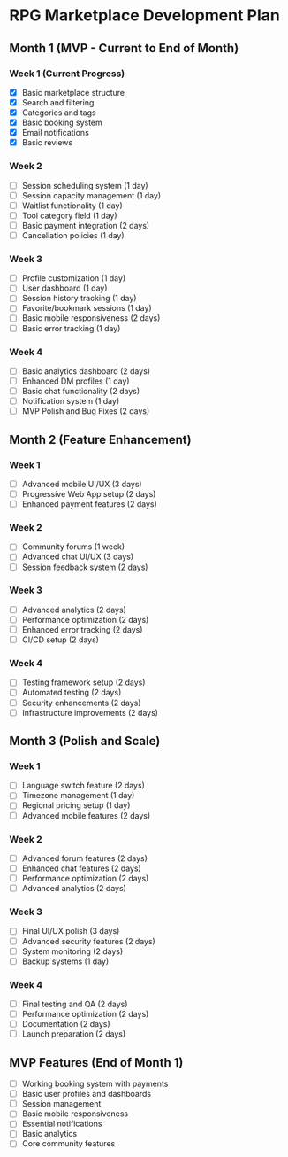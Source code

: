 # RPG Marketplace Development Plan

## Month 1 (MVP - Current to End of Month)

### Week 1 (Current Progress)
- [x] Basic marketplace structure
- [x] Search and filtering
- [x] Categories and tags
- [x] Basic booking system
- [x] Email notifications
- [x] Basic reviews

### Week 2
- [ ] Session scheduling system (1 day)
- [ ] Session capacity management (1 day)
- [ ] Waitlist functionality (1 day)
- [ ] Tool category field (1 day)
- [ ] Basic payment integration (2 days)
- [ ] Cancellation policies (1 day)

### Week 3
- [ ] Profile customization (1 day)
- [ ] User dashboard (1 day)
- [ ] Session history tracking (1 day)
- [ ] Favorite/bookmark sessions (1 day)
- [ ] Basic mobile responsiveness (2 days)
- [ ] Basic error tracking (1 day)

### Week 4
- [ ] Basic analytics dashboard (2 days)
- [ ] Enhanced DM profiles (1 day)
- [ ] Basic chat functionality (2 days)
- [ ] Notification system (1 day)
- [ ] MVP Polish and Bug Fixes (2 days)

## Month 2 (Feature Enhancement)

### Week 1
- [ ] Advanced mobile UI/UX (3 days)
- [ ] Progressive Web App setup (2 days)
- [ ] Enhanced payment features (2 days)

### Week 2
- [ ] Community forums (1 week)
- [ ] Advanced chat UI/UX (3 days)
- [ ] Session feedback system (2 days)

### Week 3
- [ ] Advanced analytics (2 days)
- [ ] Performance optimization (2 days)
- [ ] Enhanced error tracking (2 days)
- [ ] CI/CD setup (2 days)

### Week 4
- [ ] Testing framework setup (2 days)
- [ ] Automated testing (2 days)
- [ ] Security enhancements (2 days)
- [ ] Infrastructure improvements (2 days)

## Month 3 (Polish and Scale)

### Week 1
- [ ] Language switch feature (2 days)
- [ ] Timezone management (1 day)
- [ ] Regional pricing setup (1 day)
- [ ] Advanced mobile features (2 days)

### Week 2
- [ ] Advanced forum features (2 days)
- [ ] Enhanced chat features (2 days)
- [ ] Performance optimization (2 days)
- [ ] Advanced analytics (2 days)

### Week 3
- [ ] Final UI/UX polish (3 days)
- [ ] Advanced security features (2 days)
- [ ] System monitoring (2 days)
- [ ] Backup systems (1 day)

### Week 4
- [ ] Final testing and QA (2 days)
- [ ] Performance optimization (2 days)
- [ ] Documentation (2 days)
- [ ] Launch preparation (2 days)

## MVP Features (End of Month 1)
- [ ] Working booking system with payments
- [ ] Basic user profiles and dashboards
- [ ] Session management
- [ ] Basic mobile responsiveness
- [ ] Essential notifications
- [ ] Basic analytics
- [ ] Core community features 
